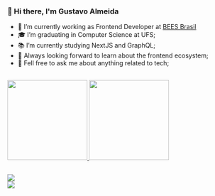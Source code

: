 ### 👋 Hi there, I'm Gustavo Almeida 

- 🔭 I’m currently working as Frontend Developer at [BEES Brasil](https://www.linkedin.com/company/beesbrasil)
- 🎓 I’m graduating in Computer Science at UFS;
- 📚 I’m currently studying NextJS and GraphQL;
- 🔧 Always looking forward to learn about the frontend ecosystem;
- 💬 Fell free to ask me about anything related to tech;

## 
<div>
  <a href="https://github.com/matheus161">
  <img height="180em" src="https://github-readme-stats.vercel.app/api?username=gustavofsa&show_icons=true&theme=dracula&include_all_commits=true&count_private=true"/>
  <img height="180em" src="https://github-readme-stats.vercel.app/api/top-langs/?username=gustavofsa&layout=compact&langs_count=7&theme=dracula"/>
</div>

##
<div>
  <a href="https://www.linkedin.com/in/gustavofsa/" target="_blank"><img src="https://img.shields.io/badge/-LinkedIn-%230077B5?style=for-the-badge&logo=linkedin&logoColor=white" target="_blank"></a>
  </div>
  <a href = "mailto:gugafarias2009@gmail.com"><img src="https://img.shields.io/badge/Gmail-D14836?style=for-the-badge&logo=gmail&logoColor=white"></a>
  
